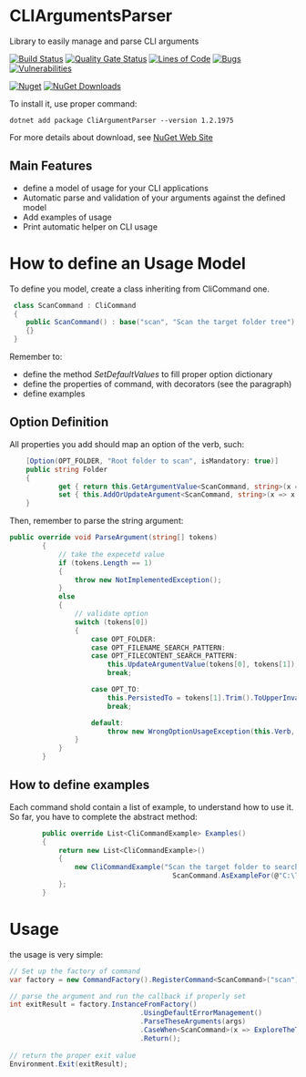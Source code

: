 # CLIArgumentsParser
Library to easily manage and parse CLI arguments

[![Build Status](https://garaproject.visualstudio.com/CLIArgumentParser/_apis/build/status/CLIArgumentsParser-CI?branchName=master)](https://garaproject.visualstudio.com/CLIArgumentParser/_build/latest?definitionId=70&branchName=master)
[![Quality Gate Status](https://sonarcloud.io/api/project_badges/measure?project=fgaravaglia_CLIArgumentsParser&metric=alert_status)](https://sonarcloud.io/summary/new_code?id=fgaravaglia_CLIArgumentsParser)
[![Lines of Code](https://sonarcloud.io/api/project_badges/measure?project=fgaravaglia_CLIArgumentsParser&metric=ncloc)](https://sonarcloud.io/summary/new_code?id=fgaravaglia_CLIArgumentsParser)
[![Bugs](https://sonarcloud.io/api/project_badges/measure?project=fgaravaglia_CLIArgumentsParser&metric=bugs)](https://sonarcloud.io/summary/new_code?id=fgaravaglia_CLIArgumentsParser)
[![Vulnerabilities](https://sonarcloud.io/api/project_badges/measure?project=fgaravaglia_CLIArgumentsParser&metric=vulnerabilities)](https://sonarcloud.io/summary/new_code?id=fgaravaglia_CLIArgumentsParser)

[![Nuget](https://img.shields.io/nuget/v/CLIArgumentParser.svg?style=plastic)](https://www.nuget.org/packages/CLIArgumentParser/)
[![NuGet Downloads](https://img.shields.io/nuget/dt/CLIArgumentParser.svg)](https://www.nuget.org/packages/CLIArgumentParser/)

To install it, use proper command:
```
dotnet add package CliArgumentParser --version 1.2.1975
```

For more details about download, see [NuGet Web Site](https://www.nuget.org/packages/CliArgumentParser#readme-body-tab)

Main Features
----------------------------------
- define a model of usage for your CLI applications
- Automatic parse and validation of your arguments against the defined model
- Add examples of usage
- Print automatic helper on CLI usage

# How to define an Usage Model
To define you model, create a class inheriting from CliCommand one.

```c#
 class ScanCommand : CliCommand
 {
    public ScanCommand() : base("scan", "Scan the target folder tree")
    {}
 }
```

Remember to:
- define the method _SetDefaultValues_ to fill proper option dictionary
- define the properties of command, with decorators (see the paragraph)
- define examples

## Option Definition
All properties you add should map an option of the verb, such:
```c#
    [Option(OPT_FOLDER, "Root folder to scan", isMandatory: true)]
    public string Folder
    {
            get { return this.GetArgumentValue<ScanCommand, string>(x => x.Folder); }
            set { this.AddOrUpdateArgument<ScanCommand, string>(x => x.Folder, value); }
    }
```

Then, remember to parse the string argument:
```c#
public override void ParseArgument(string[] tokens)
        {
            // take the expecetd value
            if (tokens.Length == 1)
            {
                throw new NotImplementedException();
            }
            else
            {
                // validate option
                switch (tokens[0])
                {
                    case OPT_FOLDER:
                    case OPT_FILENAME_SEARCH_PATTERN:
                    case OPT_FILECONTENT_SEARCH_PATTERN:
                        this.UpdateArgumentValue(tokens[0], tokens[1]);
                        break;

                    case OPT_TO:
                        this.PersistedTo = tokens[1].Trim().ToUpperInvariant();
                        break;

                    default:
                        throw new WrongOptionUsageException(this.Verb, tokens[0]);
                }
            }
        }
```


## How to define examples
Each command shold contain a list of example, to understand how to use it.
So far, you have to complete the abstract method:

```c#
        public override List<CliCommandExample> Examples()
        {
            return new List<CliCommandExample>()
            {
                new CliCommandExample("Scan the target folder to search *.csproj Files, containing the text \"NugetPackages\" and save a CSV files with output",
                                        ScanCommand.AsExampleFor(@"C:\Temp\MyFolder", ".csproj", @"\NugetPackages\", "CSV"))
            };
        }
```

# Usage
the usage is very simple:

```c#
// Set up the factory of command
var factory = new CommandFactory().RegisterCommand<ScanCommand>("scan");

// parse the argument and run the callback if properly set
int exitResult = factory.InstanceFromFactory()
                                .UsingDefaultErrorManagement()
                                .ParseTheseArguments(args)
                                .CaseWhen<ScanCommand>(x => ExploreTheTree(x))
                                .Return();
                                
// return the proper exit value               
Environment.Exit(exitResult);
```
